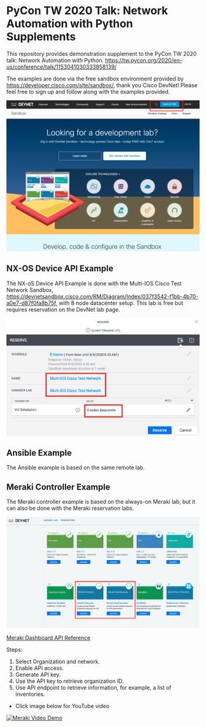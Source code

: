# PyCon TW 2020 Talk: Network Automation with Python Supplements

This repository provides demonstration supplement to the PyCon TW 2020 talk: Network Automation with Python. 
https://tw.pycon.org/2020/en-us/conference/talk/1153041030333858139/

The examples are done via the free sandbox environment provided by https://developer.cisco.com/site/sandbox/, thank you Cisco DevNet! Please feel free to sign up and follow along with the examples provided. 

![Cisco DevNet Screenshot](/images/Cisco_DevNet_Screenshot.png)

## NX-OS Device API Example

The NX-oS Device API Example is done with the Multi-IOS Cisco Test Network Sandbox, https://devnetsandbox.cisco.com/RM/Diagram/Index/037f3542-f1bb-4b70-a0e7-d87f0fa8b75f, with 8 node datacenter setup. This lab is free but requires reservation on the DevNet lab page. 

![Multi-IOS-Test-Network](/images/Multi-IOS-Test-Network.png)

## Ansible Example

The Ansible example is based on the same remote lab. 

## Meraki Controller Example

The Meraki controller example is based on the always-on Meraki lab, but it can also be done with the Meraki reservation labs. 

![Meraki_Lab](/images/Meraki_Lab.png)

[Meraki Dashboard API Reference](https://documentation.meraki.com/zGeneral_Administration/Other_Topics/The_Cisco_Meraki_Dashboard_API)

Steps: 

1. Select Organization and network. 
2. Enable API access. 
3. Generate API key. 
4. Use the API key to retrieve organization ID. 
5. Use API endpoint to retrieve information, for example, a list of inventories. 

- Click image below for YouTube video

[![Meraki Video Demo](/images/Meraki_Video.jpg)](https://youtu.be/_GLoWyHFTnE)



